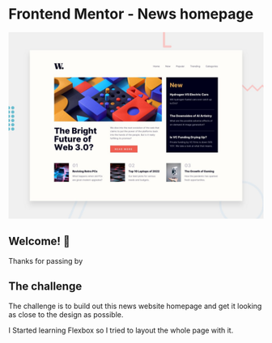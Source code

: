 # Frontend Mentor - News homepage

![Design preview for the News homepage coding challenge](./design/desktop-preview.jpg)

## Welcome! 👋

Thanks for passing by

## The challenge

The challenge is to build out this news website homepage and get it looking as close to the design as possible.

I Started learning Flexbox so I tried to layout the whole page with it.



